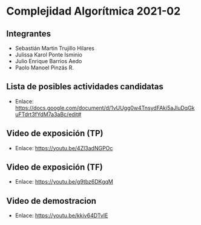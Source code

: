 # Complejidad Algorítmica 2021-02
## Integrantes
- Sebastián Martin Trujillo Hilares
- Julissa Karol Ponte Isminio
- Julio Enrique Barrios Aedo
- Paolo Manoel Pinzás R.

## Lista de posibles actividades candidatas
- Enlace: https://docs.google.com/document/d/1vUUgg0w4TnsydFAki5aJluDqGkuFTdrt3fYdM7a3aBc/edit#

## Video de exposición (TP)
- Enlace: https://youtu.be/4Zl3adNGPOc

## Video de exposición (TF)
- Enlace: https://youtu.be/g9tbz6DKgqM

## Video de demostracion
- Enlace: https://youtu.be/kkiv64DTvIE
